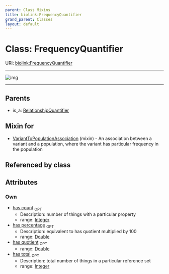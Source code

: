 ```yaml
---
parent: Class Mixins
title: biolink:FrequencyQuantifier
grand_parent: Classes
layout: default
---
```


# Class: FrequencyQuantifier




URI: [biolink:FrequencyQuantifier](https://w3id.org/biolink/vocab/FrequencyQuantifier)


---

![img](http://yuml.me/diagram/nofunky;dir:TB/class/[RelationshipQuantifier],[VariantToPopulationAssociation]uses%20-.-%3E[FrequencyQuantifier%7Chas_count:integer%20%3F;has_total:integer%20%3F;has_quotient:double%20%3F;has_percentage:double%20%3F],[RelationshipQuantifier]%5E-[FrequencyQuantifier],[VariantToPopulationAssociation])

---


## Parents

 *  is_a: [RelationshipQuantifier](RelationshipQuantifier.md)

## Mixin for

 * [VariantToPopulationAssociation](VariantToPopulationAssociation.md) (mixin)  - An association between a variant and a population, where the variant has particular frequency in the population

## Referenced by class


## Attributes


### Own

 * [has count](has_count.md)  <sub>OPT</sub>
     * Description: number of things with a particular property
     * range: [Integer](types/Integer.md)
 * [has percentage](has_percentage.md)  <sub>OPT</sub>
     * Description: equivalent to has quotient multiplied by 100
     * range: [Double](types/Double.md)
 * [has quotient](has_quotient.md)  <sub>OPT</sub>
     * range: [Double](types/Double.md)
 * [has total](has_total.md)  <sub>OPT</sub>
     * Description: total number of things in a particular reference set
     * range: [Integer](types/Integer.md)
